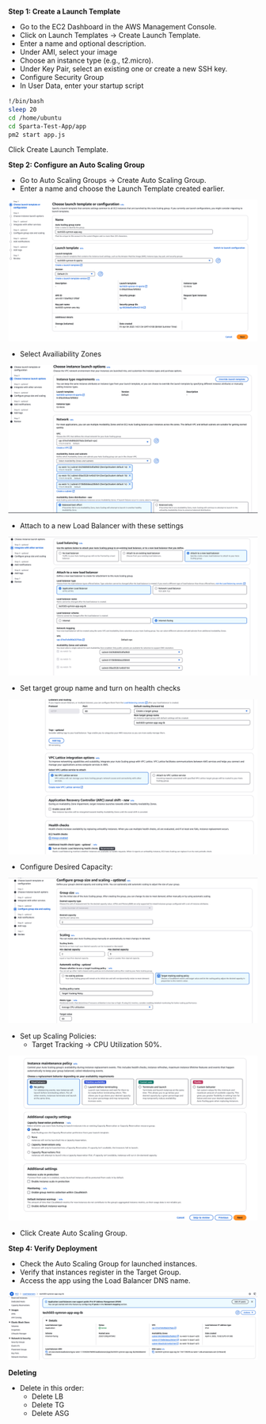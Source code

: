 **Step 1: Create a Launch Template**

- Go to the EC2 Dashboard in the AWS Management Console.
- Click on Launch Templates → Create Launch Template.
- Enter a name and optional description.
- Under AMI, select your image
- Choose an instance type (e.g., t2.micro).
- Under Key Pair, select an existing one or create a new SSH key.
- Configure Security Group
- In User Data, enter your startup script

```bash
!/bin/bash
sleep 20
cd /home/ubuntu
cd Sparta-Test-App/app
pm2 start app.js
```

Click Create Launch Template.

**Step 2: Configure an Auto Scaling Group**

- Go to Auto Scaling Groups → Create Auto Scaling Group.
- Enter a name and choose the Launch Template created earlier.

![ASG Setup Screenshot](Images/Screenshot%202025-04-04%20at%2014.56.24.png)

- Select Availiability Zones

![Screenshot](Images/Screenshot%202025-04-04%20at%2014.57.00.png)

- Attach to a new Load Balancer with these settings

![Screenshot](Images/Screenshot%202025-04-04%20at%2014.57.33.png)

- Set target group name and turn on health checks

![Screenshot](Images/Screenshot%202025-04-04%20at%2014.58.12.png)

- Configure Desired Capacity:

![Screenshot](Images/Screenshot%202025-04-04%20at%2014.59.08.png)

- Set up Scaling Policies:
    - Target Tracking → CPU Utilization 50%.

![Screenshot](Images/Screenshot%202025-04-04%20at%2014.59.26.png)

- Click Create Auto Scaling Group.

**Step 4: Verify Deployment**

- Check the Auto Scaling Group for launched instances.
- Verify that instances register in the Target Group.
- Access the app using the Load Balancer DNS name.

![Screenshot](Images/Screenshot%202025-04-04%20at%2015.13.12.png)

**Deleting**

- Delete in this order:
  - Delete LB
  - Delete TG
  - Delete ASG
